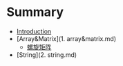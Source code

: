 # Summary

* [Introduction](README.md)
* [Array&Matrix](1. array&matrix.md)
   * [螺旋矩阵](luo_xuan_ju_zhen.md)
* [String](2. string.md)


